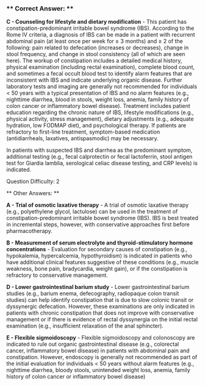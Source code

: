 ### ** Correct Answer: **

**C - Counseling for lifestyle and dietary modification** - This patient has constipation-predominant irritable bowel syndrome (IBS). According to the Rome IV criteria, a diagnosis of IBS can be made in a patient with recurrent abdominal pain (at least once per week for ≥ 3 months) and ≥ 2 of the following: pain related to defecation (increases or decreases), change in stool frequency, and change in stool consistency (all of which are seen here). The workup of constipation includes a detailed medical history, physical examination (including rectal examination), complete blood count, and sometimes a fecal occult blood test to identify alarm features that are inconsistent with IBS and indicate underlying organic disease. Further laboratory tests and imaging are generally not recommended for individuals < 50 years with a typical presentation of IBS and no alarm features (e.g., nighttime diarrhea, blood in stools, weight loss, anemia, family history of colon cancer or inflammatory bowel disease). Treatment includes patient education regarding the chronic nature of IBS, lifestyle modifications (e.g., physical activity, stress management), dietary adjustments (e.g., adequate hydration, low FODMAP diet), and psychological therapy. If patients are refractory to first-line treatment, symptom-based medication (antidiarrheals, laxatives, antispasmodic) may be necessary.

In patients with suspected IBS and diarrhea as the predominant symptom, additional testing (e.g., fecal calprotectin or fecal lactoferrin, stool antigen test for Giardia lamblia, serological celiac disease testing, and CRP levels) is indicated.

Question Difficulty: 2

** Other Answers: **

**A - Trial of osmotic laxative therapy** - A trial of osmotic laxative therapy (e.g., polyethylene glycol, lactulose) can be used in the treatment of constipation-predominant irritable bowel syndrome (IBS). IBS is best treated in incremental steps, however, with conservative approaches first before pharmacotherapy.

**B - Measurement of serum electrolyte and thyroid-stimulatory hormone concentrations** - Evaluation for secondary causes of constipation (e.g., hypokalemia, hypercalcemia, hypothyroidism) is indicated in patients who have additional clinical features suggestive of these conditions (e.g., muscle weakness, bone pain, bradycardia, weight gain), or if the constipation is refractory to conservative management.

**D - Lower gastrointestinal barium study** - Lower gastrointestinal barium studies (e.g., barium enema, defecography, radiopaque colon transit studies) can help identify constipation that is due to slow colonic transit or dyssynergic defecation. However, these examinations are only indicated in patients with chronic constipation that does not improve with conservative management or if there is evidence of rectal dyssynergia on the initial rectal examination (e.g., insufficient relaxation of the anal sphincter).

**E - Flexible sigmoidoscopy** - Flexible sigmoidoscopy and colonoscopy are indicated to rule out organic gastrointestinal disease (e.g., colorectal cancer, inflammatory bowel disease) in patients with abdominal pain and constipation. However, endoscopy is generally not recommended as part of the initial evaluation for individuals < 50 years without alarm features (e.g., nighttime diarrhea, bloody stools, unintended weight loss, anemia, family history of colon cancer or inflammatory bowel disease)

